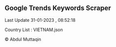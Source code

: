 

## Google Trends Keywords Scraper 
 
Last Update 31-01-2023 , 08:52:18

Country List :
VIETNAM.json



© Abdul Muttaqin 
